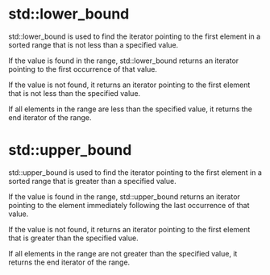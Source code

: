 # std::lower_bound

std::lower_bound is used to find the iterator pointing to the first element in a sorted range that is not less than a specified value.

If the value is found in the range, std::lower_bound returns an iterator pointing to the first occurrence of that value.

If the value is not found, it returns an iterator pointing to the first element that is not less than the specified value.

If all elements in the range are less than the specified value, it returns the end iterator of the range.

# std::upper_bound

std::upper_bound is used to find the iterator pointing to the first element in a sorted range that is greater than a specified value.

If the value is found in the range, std::upper_bound returns an iterator pointing to the element immediately following the last occurrence of that value.

If the value is not found, it returns an iterator pointing to the first element that is greater than the specified value.

If all elements in the range are not greater than the specified value, it returns the end iterator of the range.
